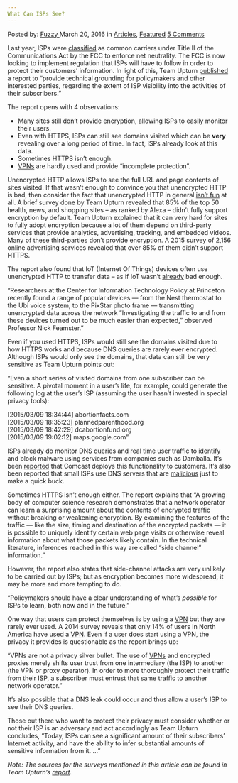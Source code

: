 ```yaml
---
What Can ISPs See?
---
```

<article class="post-listing post-13525 post type-post status-publish format-standard has-post-thumbnail hentry category-articles category-deepdot-news tag-isps">
    <div class="post-inner">
    <p class="post-meta">
    <span>Posted by: <a href="https://www.deepdotweb.com/author/fuzzy/" title="">Fuzzy </a></span>
    <span>March 20, 2016</span>
    <span>in <a href="https://www.deepdotweb.com/category/articles/" rel="category tag">Articles</a>, <a href="https://www.deepdotweb.com/category/deepdot-news/" rel="category tag">Featured</a></span>
    <span><a href="https://www.deepdotweb.com/2016/03/20/can-isps-see/#comments">5 Comments</a></span>
    </p>
    <div class="clear"></div>
    <div class="entry">
    <p>Last year, ISPs were <a href="https://apps.fcc.gov/edocs_public/attachmatch/FCC-15-24A1_Rcd.pdf">classified</a> as common carriers under Title II of the Communications Act by the FCC to enforce net neutrality. The FCC is now looking to implement regulation that ISPs will have to follow in order to protect their customers&#8217; information. In light of this, Team Upturn <a href="https://www.teamupturn.com/reports/2016/what-isps-can-see">published</a> a report to “provide technical grounding for policymakers and other interested parties, regarding the extent of ISP visibility into the activities of their subscribers.”</p>
    <p>The report opens with 4 observations:</p>
    <ul>
    <li>Many sites still don&#8217;t provide encryption, allowing ISPs to easily monitor their users.</li>
    <li>Even with HTTPS, ISPs can still see domains visited which can be <strong>very</strong> revealing over a long period of time. In fact, ISPs already look at this data.</li>
    <li>Sometimes HTTPS isn&#8217;t enough.</li>
    <li><a href="https://www.deepdotweb.com/vpn-comparison-chart/">VPNs</a> are hardly used and provide “incomplete protection”.</li>
    </ul>
    <p>Unencrypted HTTP allows ISPs to see the full URL and page contents of sites visited. If that wasn&#8217;t enough to convince you that unencrypted HTTP is bad, then consider the fact that unencrypted HTTP in general <a href="http://www.leviathansecurity.com/blog/the-case-of-the-modified-binaries">isn&#8217;t fun</a> at all. A brief survey done by Team Upturn revealed that 85% of the top 50 health, news, and shopping sites – as ranked by Alexa – didn&#8217;t fully support encryption by default. Team Upturn explained that it can very hard for sites to fully adopt encryption because a lot of them depend on third-party services that provide analytics, advertising, tracking, and embedded videos. Many of these third-parties don&#8217;t provide encryption. A 2015 survey of 2,156 online advertising services revealed that over 85% of them didn&#8217;t support HTTPS.</p>
    <p>The report also found that IoT (Internet Of Things) devices often use unencrypted HTTP to transfer data – as if IoT wasn&#8217;t <a href="http://www.theguardian.com/technology/2016/feb/09/internet-of-things-smart-home-devices-government-surveillance-james-clapper">already</a> bad enough.</p>
    <p>“Researchers at the Center for Information Technology Policy at Princeton recently found a range of popular devices — from the Nest thermostat to the Ubi voice system, to the PixStar photo frame — transmitting unencrypted data across the network &#8221;Investigating the traffic to and from these devices turned out to be much easier than expected,&#8221; observed Professor Nick Feamster.”</p>
    <p>Even if you used HTTPS, ISPs would still see the domains visited due to how HTTPS works and because DNS queries are rarely ever encrypted. Although ISPs would only see the domains, that data can still be very sensitive as Team Upturn points out:</p>
    <p>“Even a short series of visited domains from one subscriber can be sensitive. A pivotal moment in a user’s life, for example, could generate the following log at the user’s ISP (assuming the user hasn’t invested in special privacy tools):</p>
    [2015/03/09 18:34:44] abortionfacts.com<br />
    [2015/03/09 18:35:23] plannedparenthood.org<br />
    [2015/03/09 18:42:29] dcabortionfund.org<br />
    [2015/03/09 19:02:12] maps.google.com”</p>
    <p>ISPs already do monitor DNS queries and real time user traffic to identify and block malware using services from companies such as Damballa. It&#8217;s been <a href="http://www.cnet.com/news/comcast-takes-free-anti-botnet-service-nationwide/">reported</a> that Comcast deploys this functionality to customers. It&#8217;s also been reported that small ISPs use DNS servers that are <a href="http://arstechnica.com/tech-policy/2011/08/small-isps-turn-to-malicious-dns-servers-to-make-extra-cash/">malicious</a> just to make a quick buck.</p>
    <p>Sometimes HTTPS isn&#8217;t enough either. The report explains that “A growing body of computer science research demonstrates that a network operator can learn a surprising amount about the contents of encrypted traffic without breaking or weakening encryption. By examining the features of the traffic — like the size, timing and destination of the encrypted packets — it is possible to uniquely identify certain web page visits or otherwise reveal information about what those packets likely contain. In the technical literature, inferences reached in this way are called “side channel” information.”</p>
    <p>However, the report also states that side-channel attacks are very unlikely to be carried out by ISPs; but as encryption becomes more widespread, it may be more and more tempting to do.</p>
    <p>“Policymakers should have a clear understanding of what’s <em>possible</em> for ISPs to learn, both now and in the future.”</p>
    <p>One way that users can protect themselves is by using a <a href="https://www.deepdotweb.com/vpn-comparison-chart/">VPN</a> but they are rarely ever used. A 2014 survey reveals that only 14% of users in North America have used a <a href="https://www.deepdotweb.com/vpn-comparison-chart/">VPN</a>. Even if a user does start using a VPN, the privacy it provides is questionable as the report brings up:</p>
    <p>“VPNs are not a privacy silver bullet. The use of <a href="https://www.deepdotweb.com/vpn-comparison-chart/">VPNs</a> and encrypted proxies merely shifts user trust from one intermediary (the ISP) to another (the VPN or proxy operator). In order to more thoroughly protect their traffic from their ISP, a subscriber must entrust that same traffic to another network operator.”</p>
    <p>It&#8217;s also possible that a DNS leak could occur and thus allow a user&#8217;s ISP to see their DNS queries.</p>
    <p>Those out there who want to protect their privacy must consider whether or not their ISP is an adversary and act accordingly as Team Upturn concludes, “Today, ISPs can see a significant amount of their subscribers’ Internet activity, and have the ability to infer substantial amounts of sensitive information from it. &#8230;”</p>
    <p><em>Note: The sources for the surveys mentioned in this article can be found in Team Upturn&#8217;s <a href="https://www.teamupturn.com/reports/2016/what-isps-can-see">report</a>.</em></p>
    </div>
    <span style="display:none"><a href="https://www.deepdotweb.com/tag/isps/" rel="tag">isps</a></span> <span style="display:none" class="updated">2016-03-20</span>
    <div style="display:none" class="vcard author" itemprop="author" itemscope itemtype="http://schema.org/Person"><strong class="fn" itemprop="name"><a href="https://www.deepdotweb.com/author/fuzzy/" title="Posts by Fuzzy" rel="author">Fuzzy</a></strong></div>
    </div>
</article>

